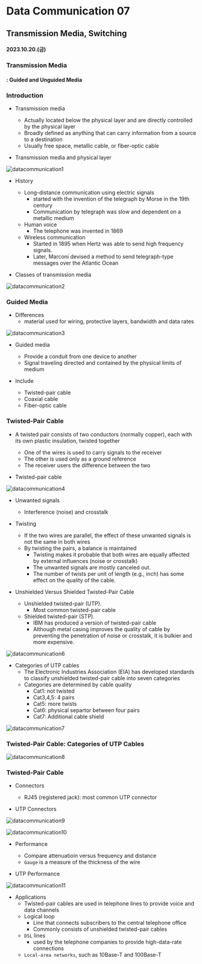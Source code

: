 # Data Communication 07

## Transmission Media, Switching

#### 2023.10.20.(금)

### Transmission Media

#### : Guided and Unguided Media

### Introduction

- Transmission media

  - Actually located below the physical layer and are directly controlled by the physical layer
  - Broadly defined as anything that can carry information from a source to a destination
  - Usually free space, metallic cable, or fiber-optic cable

- Transmission media and physical layer

![datacommunication1](/assets/images/2023-10-20/datacommunication1.png)

- History

  - Long-distance communication using electric signals
    - started with the invention of the telegraph by Morse in the 19th century
    - Communication by telegraph was slow and dependent on a metallic medium
  - Human voice
    - The telephone was invented in 1869
  - Wireless communication
    - Started in 1895 when Hertz was able to send high frequency signals.
    - Later, Marconi devised a method to send telegraph-type messages over the Atlantic Ocean

- Classes of transmission media

![datacommunication2](/assets/images/2023-10-20/datacommunication2.png)

### Guided Media

- Differences
  - material used for wiring, protective layers, bandwidth and data rates

![datacommunication3](/assets/images/2023-10-20/datacommunication3.png)

- Guided media

  - Provide a conduit from one device to another
  - Signal traveling directed and contained by the physical limits of medium

- Include
  - Twisted-pair cable
  - Coaxial cable
  - Fiber-optic cable

### Twisted-Pair Cable

- A twisted pair consists of two conductors (normally copper), each with its own plastic insulation, twisted together

  - One of the wires is used to carry signals to the receiver
  - The other is used only as a ground reference
  - The receiver users the difference between the two

- Twisted-pair cable

![datacommunication4](/assets/images/2023-10-20/datacommunication4.png)

- Unwanted signals

  - Interference (noise) and crosstalk

- Twisting

  - If the two wires are parallel, the effect of these unwanted signals is not the same in both wires
  - By twisting the pairs, a balance is maintained
    - Twisting makes it probable that both wires are equally affected by external influences (noise or crosstalk)
    - The unwanted signals are mostly canceled out.
    - The number of twists per unit of length (e.g., inch) has some effect on the quality of the cable.

- Unshielded Versus Shielded Twisted-Pair Cable
  - Unshielded twisted-pair (UTP).
    - Most common twisted-pair cable
  - Shielded twisted-pair (STP).
    - IBM has produced a version of twisted-pair cable
    - Although metal casing improves the quality of cable by preventing the penetration of noise or crosstalk, it is bulkier and more expensive.

![datacommunication6](/assets/images/2023-10-20/datacommunication6.png)

- Categories of UTP cables
  - The Electronic Industries Association (EIA) has developed standards to classify unshielded twisted-pair cable into seven categories
  - Categories are determined by cable quality
    - Cat1: not twisted
    - Cat3,4,5: 4 pairs
    - Cat5: more twists
    - Cat6: physical separtor between four pairs
    - Cat7: Additional cable shield

![datacommunication7](/assets/images/2023-10-20/datacommunication7.png)

### Twisted-Pair Cable: Categories of UTP Cables

![datacommunication8](/assets/images/2023-10-20/datacommunication8.png)

### Twisted-Pair Cable

- Connectors

  - RJ45 (registered jack): most common UTP connector

- UTP Connectors

![datacommunication9](/assets/images/2023-10-20/datacommunication9.png)

![datacommunication10](/assets/images/2023-10-20/datacommunication10.png)

- Performance

  - Compare attenuatioin versus frequency and distance
  - `Gauge` is a measure of the thickness of the wire

- UTP Performance

![datacommunication11](/assets/images/2023-10-20/datacommunication11.png)

- Applications
  - Twisted-pair cables are used in telephone lines to provide voice and data channels
  - Logical loop
    - Line that connects subscribers to the central telephone office
    - Commonly consists of unshielded twisted-pair cables
  - `DSL` lines
    - used by the telephone companies to provide high-data-rate connections
  - `Local-area networks`, such as 10Base-T and 100Base-T

